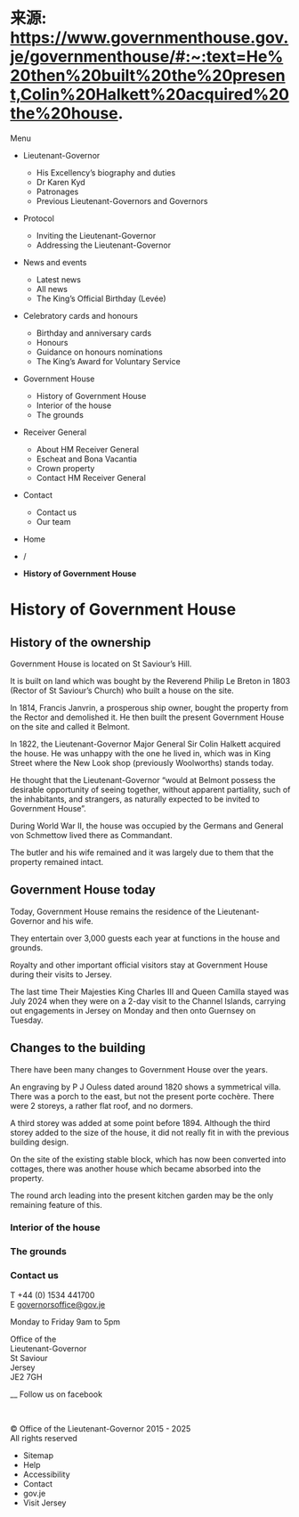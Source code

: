 # 来源: https://www.governmenthouse.gov.je/governmenthouse/#:~:text=He%20then%20built%20the%20present,Colin%20Halkett%20acquired%20the%20house.

Menu

  * Lieutenant-Governor
    * His Excellency’s biography and duties
    * Dr Karen Kyd
    * Patronages
    * Previous Lieutenant-Governors and Governors
  * Protocol
    * Inviting the Lieutenant-Governor
    * Addressing the Lieutenant-Governor
  * News and events
    * Latest news
    * All news
    * The King’s Official Birthday (Levée)
  * Celebratory cards and honours
    * Birthday and anniversary cards
    * Honours
    * Guidance on honours nominations
    * The King’s Award for Voluntary Service
  * Government House
    * History of Government House
    * Interior of the house
    * The grounds
  * Receiver General
    * About HM Receiver General
    * Escheat and Bona Vacantia
    * Crown property
    * Contact HM Receiver General
  * Contact
    * Contact us
    * Our team



  * Home
  * / 
  * **History of Government House**



# History of Government House

## History of the ownership

Government House is located on St Saviour’s Hill.

It is built on land which was bought by the Reverend Philip Le Breton in 1803 (Rector of St Saviour’s Church) who built a house on the site.

In 1814, Francis Janvrin, a prosperous ship owner, bought the property from the Rector and demolished it. He then built the present Government House on the site and called it Belmont.

In 1822, the Lieutenant-Governor Major General Sir Colin Halkett acquired the house. He was unhappy with the one he lived in, which was in King Street where the New Look shop (previously Woolworths) stands today.

He thought that the Lieutenant-Governor “would at Belmont possess the desirable opportunity of seeing together, without apparent partiality, such of the inhabitants, and strangers, as naturally expected to be invited to Government House”.

During World War II, the house was occupied by the Germans and General von Schmettow lived there as Commandant.

The butler and his wife remained and it was largely due to them that the property remained intact.

## Government House today

Today, Government House remains the residence of the Lieutenant-Governor and his wife.

They entertain over 3,000 guests each year at functions in the house and grounds.

Royalty and other important official visitors stay at Government House during their visits to Jersey.

The last time Their Majesties King Charles III and Queen Camilla stayed was July 2024 when they were on a 2-day visit to the Channel Islands, carrying out engagements in Jersey on Monday and then onto Guernsey on Tuesday.

## Changes to the building

There have been many changes to Government House over the years.

An engraving by P J Ouless dated around 1820 shows a symmetrical villa. There was a porch to the east, but not the present porte cochère. There were 2 storeys, a rather flat roof, and no dormers.

A third storey was added at some point before 1894. Although the third storey added to the size of the house, it did not really fit in with the previous building design.

On the site of the existing stable block, which has now been converted into cottages, there was another house which became absorbed into the property.

The round arch leading into the present kitchen garden may be the only remaining feature of this.

### Interior of the house

### The grounds

### Contact us

T +44 (0) 1534 441700   
E governorsoffice@gov.je

Monday to Friday 9am to 5pm

Office of the  
Lieutenant-Governor   
St Saviour  
Jersey  
JE2 7GH

__ Follow us on facebook

﻿ 

© Office of the Lieutenant-Governor 2015 - 2025  
All rights reserved 

  * Sitemap
  * Help
  * Accessibility
  * Contact
  * gov.je
  * Visit Jersey


